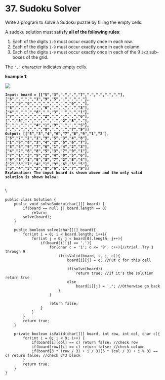 # 37. Sudoku Solver

Write a program to solve a Sudoku puzzle by filling the empty cells.

A sudoku solution must satisfy **all of the following rules**:

1. Each of the digits `1-9` must occur exactly once in each row.
2. Each of the digits `1-9` must occur exactly once in each column.
3. Each of the digits `1-9` must occur exactly once in each of the 9 `3x3` sub-boxes of the grid.

The `'.'` character indicates empty cells.

&#x20;

**Example 1:**

![](https://upload.wikimedia.org/wikipedia/commons/thumb/f/ff/Sudoku-by-L2G-20050714.svg/250px-Sudoku-by-L2G-20050714.svg.png)

<pre><code><strong>Input: board = [["5","3",".",".","7",".",".",".","."],["6",".",".","1","9","5",".",".","."],[".","9","8",".",".",".",".","6","."],["8",".",".",".","6",".",".",".","3"],["4",".",".","8",".","3",".",".","1"],["7",".",".",".","2",".",".",".","6"],[".","6",".",".",".",".","2","8","."],[".",".",".","4","1","9",".",".","5"],[".",".",".",".","8",".",".","7","9"]]
</strong><strong>Output: [["5","3","4","6","7","8","9","1","2"],["6","7","2","1","9","5","3","4","8"],["1","9","8","3","4","2","5","6","7"],["8","5","9","7","6","1","4","2","3"],["4","2","6","8","5","3","7","9","1"],["7","1","3","9","2","4","8","5","6"],["9","6","1","5","3","7","2","8","4"],["2","8","7","4","1","9","6","3","5"],["3","4","5","2","8","6","1","7","9"]]
</strong><strong>Explanation: The input board is shown above and the only valid solution is shown below:
</strong>
</code></pre>

\


```
public class Solution {
    public void solveSudoku(char[][] board) {
        if(board == null || board.length == 0)
            return;
        solve(board);
    }
    
    public boolean solve(char[][] board){
        for(int i = 0; i < board.length; i++){
            for(int j = 0; j < board[0].length; j++){
                if(board[i][j] == '.'){
                    for(char c = '1'; c <= '9'; c++){//trial. Try 1 through 9
                        if(isValid(board, i, j, c)){
                            board[i][j] = c; //Put c for this cell
                            
                            if(solve(board))
                                return true; //If it's the solution return true
                            else
                                board[i][j] = '.'; //Otherwise go back
                        }
                    }
                    
                    return false;
                }
            }
        }
        return true;
    }
    
    private boolean isValid(char[][] board, int row, int col, char c){
        for(int i = 0; i < 9; i++) {
            if(board[i][col] == c) return false; //check row
            if(board[row][i] == c) return false; //check column
            if(board[3 * (row / 3) + i / 3][3 * (col / 3) + i % 3] == c) return false; //check 3*3 block
        }
        return true;
    }
}
```
